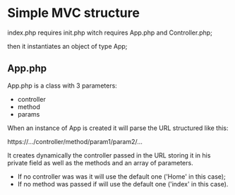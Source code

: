 # Simple MVC structure

index.php requires init.php witch requires App.php and Controller.php;

then it instantiates an object of type App;

## App.php

App.php is a class with 3 parameters: 
- controller
- method
- params

When an instance of App is created it will parse the URL structured like this:

https://.../controller/method/param1/param2/...

It creates dynamically the controller passed in the URL storing it in his private field as well as the methods and an array of parameters.
- If no controller was was it will use the default one ('Home' in this case);
- If no method was passed if will use the default one ('index' in this case).
